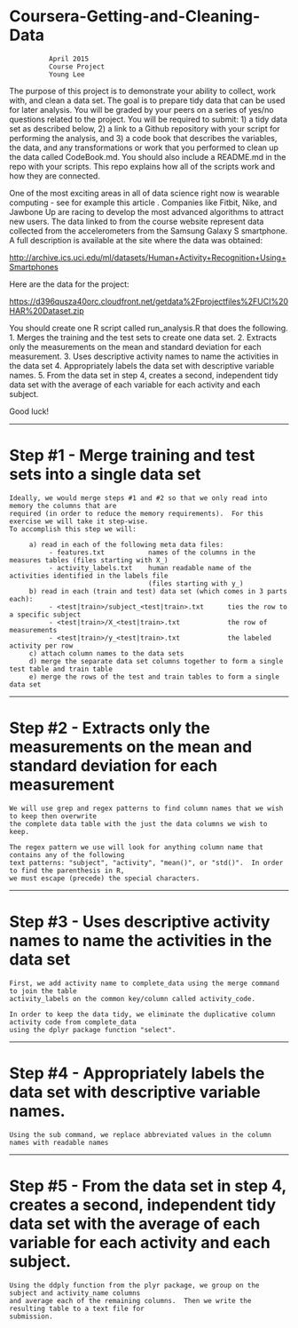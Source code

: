 # Coursera-Getting-and-Cleaning-Data
              April 2015
              Course Project
              Young Lee


The purpose of this project is to demonstrate your ability to collect, work with, and clean a data set. The goal is to prepare tidy data that can be used for later analysis. You will be graded by your peers on a series of yes/no questions related to the project. You will be required to submit: 1) a tidy data set as described below, 2) a link to a Github repository with your script for performing the analysis, and 3) a code book that describes the variables, the data, and any transformations or work that you performed to clean up the data called CodeBook.md. You should also include a README.md in the repo with your scripts. This repo explains how all of the scripts work and how they are connected.  

One of the most exciting areas in all of data science right now is wearable computing - see for example this article . Companies like Fitbit, Nike, and Jawbone Up are racing to develop the most advanced algorithms to attract new users. The data linked to from the course website represent data collected from the accelerometers from the Samsung Galaxy S smartphone. A full description is available at the site where the data was obtained: 

http://archive.ics.uci.edu/ml/datasets/Human+Activity+Recognition+Using+Smartphones 

Here are the data for the project: 

https://d396qusza40orc.cloudfront.net/getdata%2Fprojectfiles%2FUCI%20HAR%20Dataset.zip 

You should create one R script called run_analysis.R that does the following. 
	1. Merges the training and the test sets to create one data set.
	2. Extracts only the measurements on the mean and standard deviation for each measurement. 
	3. Uses descriptive activity names to name the activities in the data set
	4. Appropriately labels the data set with descriptive variable names. 
	5. From the data set in step 4, creates a second, independent tidy data set with the average of each variable for each activity and each subject.

Good luck!

----------------------------------

# Step #1 - Merge training and test sets into a single data set
 
    Ideally, we would merge steps #1 and #2 so that we only read into memory the columns that are
    required (in order to reduce the memory requirements).  For this exercise we will take it step-wise.
    To accomplish this step we will:

         a) read in each of the following meta data files:
              - features.txt           names of the columns in the measures tables (files starting with X_)
              - activity_labels.txt    human readable name of the activities identified in the labels file
                                       (files starting with y_)
         b) read in each (train and test) data set (which comes in 3 parts each):
              - <test|train>/subject_<test|train>.txt      ties the row to a specific subject
              - <test|train>/X_<test|train>.txt            the row of measurements
              - <test|train>/y_<test|train>.txt            the labeled activity per row
         c) attach column names to the data sets
         d) merge the separate data set columns together to form a single test table and train table
         e) merge the rows of the test and train tables to form a single data set

----------------------------------
         
# Step #2 - Extracts only the measurements on the mean and standard deviation for each measurement

    We will use grep and regex patterns to find column names that we wish to keep then overwrite
    the complete data table with the just the data columns we wish to keep.

    The regex pattern we use will look for anything column name that contains any of the following
    text patterns: "subject", "activity", "mean()", or "std()".  In order to find the parenthesis in R, 
    we must escape (precede) the special characters.
    
----------------------------------
         
# Step #3 - Uses descriptive activity names to name the activities in the data set

    First, we add activity name to complete_data using the merge command to join the table 
    activity_labels on the common key/column called activity_code.

    In order to keep the data tidy, we eliminate the duplicative column activity code from complete_data
    using the dplyr package function "select".
    
----------------------------------
         
# Step #4 - Appropriately labels the data set with descriptive variable names.

    Using the sub command, we replace abbreviated values in the column names with readable names
    
----------------------------------
         
# Step #5 - From the data set in step 4, creates a second, independent tidy data set with the average of each variable for each activity and each subject.

    Using the ddply function from the plyr package, we group on the subject and activity_name columns
    and average each of the remaining columns.  Then we write the resulting table to a text file for
    submission.
    
